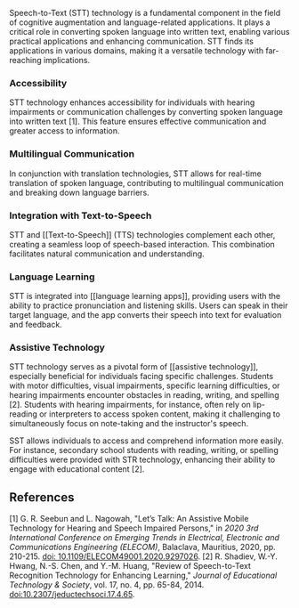 Speech-to-Text (STT) technology is a fundamental component in the field of cognitive augmentation and language-related applications. It plays a critical role in converting spoken language into written text, enabling various practical applications and enhancing communication. STT finds its applications in various domains, making it a versatile technology with far-reaching implications.
### Accessibility
STT technology enhances accessibility for individuals with hearing impairments or communication challenges by converting spoken language into written text [1]. This feature ensures effective communication and greater access to information.
### Multilingual Communication
In conjunction with translation technologies, STT allows for real-time translation of spoken language, contributing to multilingual communication and breaking down language barriers.    
### Integration with Text-to-Speech
STT and [[Text-to-Speech]] (TTS) technologies complement each other, creating a seamless loop of speech-based interaction. This combination facilitates natural communication and understanding.  
### Language Learning 
STT is integrated into [[language learning apps]], providing users with the ability to practice pronunciation and listening skills. Users can speak in their target language, and the app converts their speech into text for evaluation and feedback.
### Assistive Technology
STT technology serves as a pivotal form of [[assistive technology]], especially beneficial for individuals facing specific challenges. Students with motor difficulties, visual impairments, specific learning difficulties, or hearing impairments encounter obstacles in reading, writing, and spelling [2]. Students with hearing impairments, for instance, often rely on lip-reading or interpreters to access spoken content, making it challenging to simultaneously focus on note-taking and the instructor's speech. 

SST allows individuals to access and comprehend information more easily. For instance, secondary school students with reading, writing, or spelling difficulties were provided with STR technology, enhancing their ability to engage with educational content [2].
## References
[1] G. R. Seebun and L. Nagowah, "Let’s Talk: An Assistive Mobile Technology for Hearing and Speech Impaired Persons," in _2020 3rd International Conference on Emerging Trends in Electrical, Electronic and Communications Engineering (ELECOM)_, Balaclava, Mauritius, 2020, pp. 210-215. [doi: 10.1109/ELECOM49001.2020.9297026](https://ieeexplore.ieee.org/abstract/document/9297026).
[2] R. Shadiev, W.-Y. Hwang, N.-S. Chen, and Y.-M. Huang, "Review of Speech-to-Text Recognition Technology for Enhancing Learning," _Journal of Educational Technology & Society_, vol. 17, no. 4, pp. 65-84, 2014. [doi:10.2307/jeductechsoci.17.4.65](https://www.jstor.org/stable/10.2307/jeductechsoci.17.4.65).